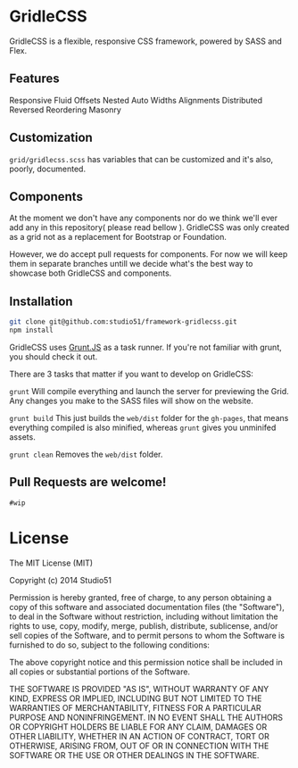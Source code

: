 # GridleCSS

GridleCSS is a flexible, responsive CSS framework, powered by SASS and Flex.

## Features

Responsive
Fluid
Offsets
Nested
Auto Widths
Alignments
Distributed
Reversed
Reordering
Masonry

## Customization

`grid/gridlecss.scss` has variables that can be customized and it's also, poorly,
documented.

## Components

At the moment we don't have any components nor do we think we'll ever add any in
this repository( please read bellow ). GridleCSS was only created as a grid not
as a replacement for Bootstrap or Foundation.

However, we do accept pull requests for components. For now we will keep them in
separate branches untill we decide what's the best way to showcase both
GridleCSS and components.

## Installation

``` bash
git clone git@github.com:studio51/framework-gridlecss.git
npm install
```

GridleCSS uses [Grunt.JS] as a task runner. If you're not familiar with grunt,
you should check it out.

There are 3 tasks that matter if you want to develop on GridleCSS:

`grunt`
Will compile everything and launch the server for previewing the Grid.
Any changes you make to the SASS files will show on the website.

`grunt build`
This just builds the `web/dist` folder for the `gh-pages`, that means everything
compiled is also minified, whereas `grunt` gives you unminifed assets.

`grunt clean`
Removes the `web/dist` folder.

## Pull Requests are welcome!

`#wip`

# License

The MIT License (MIT)

Copyright (c) 2014 Studio51

Permission is hereby granted, free of charge, to any person obtaining a copy
of this software and associated documentation files (the "Software"), to deal
in the Software without restriction, including without limitation the rights
to use, copy, modify, merge, publish, distribute, sublicense, and/or sell
copies of the Software, and to permit persons to whom the Software is
furnished to do so, subject to the following conditions:

The above copyright notice and this permission notice shall be included in all
copies or substantial portions of the Software.

THE SOFTWARE IS PROVIDED "AS IS", WITHOUT WARRANTY OF ANY KIND, EXPRESS OR
IMPLIED, INCLUDING BUT NOT LIMITED TO THE WARRANTIES OF MERCHANTABILITY,
FITNESS FOR A PARTICULAR PURPOSE AND NONINFRINGEMENT. IN NO EVENT SHALL THE
AUTHORS OR COPYRIGHT HOLDERS BE LIABLE FOR ANY CLAIM, DAMAGES OR OTHER
LIABILITY, WHETHER IN AN ACTION OF CONTRACT, TORT OR OTHERWISE, ARISING FROM,
OUT OF OR IN CONNECTION WITH THE SOFTWARE OR THE USE OR OTHER DEALINGS IN THE
SOFTWARE.

[Booqmark.it]:https://github.com/studio51/web-booqmark.it
[Grunt.JS]:http://gruntjs.com/
